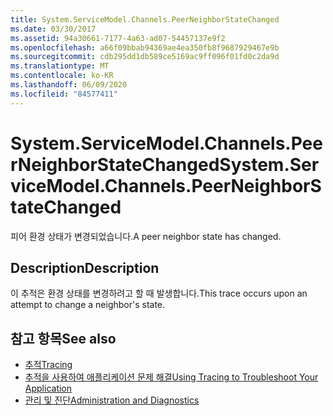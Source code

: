 ```yaml
---
title: System.ServiceModel.Channels.PeerNeighborStateChanged
ms.date: 03/30/2017
ms.assetid: 94a30661-7177-4a63-ad07-54457137e9f2
ms.openlocfilehash: a66f09bbab94369ae4ea350fb8f9687929467e9b
ms.sourcegitcommit: cdb295dd1db589ce5169ac9ff096f01fd0c2da9d
ms.translationtype: MT
ms.contentlocale: ko-KR
ms.lasthandoff: 06/09/2020
ms.locfileid: "84577411"
---
```

# <a name="systemservicemodelchannelspeerneighborstatechanged"></a><span data-ttu-id="0232f-102">System.ServiceModel.Channels.PeerNeighborStateChanged</span><span class="sxs-lookup"><span data-stu-id="0232f-102">System.ServiceModel.Channels.PeerNeighborStateChanged</span></span>
<span data-ttu-id="0232f-103">피어 환경 상태가 변경되었습니다.</span><span class="sxs-lookup"><span data-stu-id="0232f-103">A peer neighbor state has changed.</span></span>  
  
## <a name="description"></a><span data-ttu-id="0232f-104">Description</span><span class="sxs-lookup"><span data-stu-id="0232f-104">Description</span></span>  
 <span data-ttu-id="0232f-105">이 추적은 환경 상태를 변경하려고 할 때 발생합니다.</span><span class="sxs-lookup"><span data-stu-id="0232f-105">This trace occurs upon an attempt to change a neighbor's state.</span></span>  
  
## <a name="see-also"></a><span data-ttu-id="0232f-106">참고 항목</span><span class="sxs-lookup"><span data-stu-id="0232f-106">See also</span></span>

- [<span data-ttu-id="0232f-107">추적</span><span class="sxs-lookup"><span data-stu-id="0232f-107">Tracing</span></span>](index.md)
- [<span data-ttu-id="0232f-108">추적을 사용하여 애플리케이션 문제 해결</span><span class="sxs-lookup"><span data-stu-id="0232f-108">Using Tracing to Troubleshoot Your Application</span></span>](using-tracing-to-troubleshoot-your-application.md)
- [<span data-ttu-id="0232f-109">관리 및 진단</span><span class="sxs-lookup"><span data-stu-id="0232f-109">Administration and Diagnostics</span></span>](../index.md)
